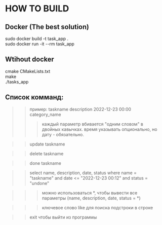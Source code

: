# HOW TO BUILD

## Docker (The best solution)

sudo docker build -t task_app . <br>
sudo docker run -it --rm task_app

## Wtihout docker

cmake CMakeLists.txt <br>
make <br>
./tasks_app <br>


## Список комманд:
>>  пример: taskname description 2022-12-23 00:00 category_name
>>>	каждый параметр вбивается "одним словом" в двойных кавычках. 
>>>	время указывать опционально, но дату - обязательно.

>> update taskname

>>	delete taskname

>>	done taskname

>>	select name, description, date, status where name = "taskname" and date <= "2022-12-23 00:12" and status = "undone"

>>>	можно использоваться *, чтобы вывести все параметры (name, description, date, status = *)
	
>>>	ключевое слово like для поиска подстроки в строке

>> exit чтобы выйти из программы